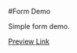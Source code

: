 #Form Demo

Simple form demo.


[Preview Link](https://im-cr.github.io/DEMO_RadioButtonForm/app/index.html)


